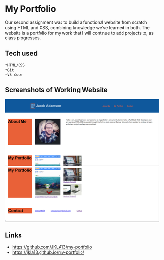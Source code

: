 # My Portfolio

Our second assignment was to build a functional website from scratch using HTML and CSS, combining knowledge we've learned in both. The website is a portfolio for my work that I will continue to add projects to, as class progresses.

## Tech used

    *HTML/CSS
    *Git
    *VS Code

## Screenshots of Working Website

![Screenshot1](assets/images/screen-cap1.PNG "Screenshot1")
![Screenshot2](assets/images/screen-cap2.PNG "Screenshot2")

## Links

- https://github.com/JKLA13/my-portfolio
- https://jkla13.github.io/my-portfolio/
